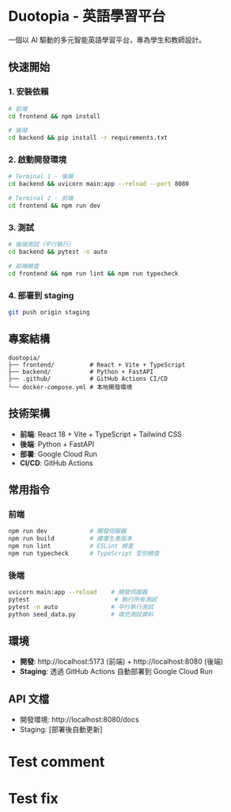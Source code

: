 # Duotopia - 英語學習平台

一個以 AI 驅動的多元智能英語學習平台，專為學生和教師設計。

## 快速開始

### 1. 安裝依賴
```bash
# 前端
cd frontend && npm install

# 後端
cd backend && pip install -r requirements.txt
```

### 2. 啟動開發環境
```bash
# Terminal 1 - 後端
cd backend && uvicorn main:app --reload --port 8080

# Terminal 2 - 前端
cd frontend && npm run dev
```

### 3. 測試
```bash
# 後端測試（平行執行）
cd backend && pytest -n auto

# 前端檢查
cd frontend && npm run lint && npm run typecheck
```

### 4. 部署到 staging
```bash
git push origin staging
```

## 專案結構

```
duotopia/
├── frontend/          # React + Vite + TypeScript
├── backend/           # Python + FastAPI
├── .github/           # GitHub Actions CI/CD
└── docker-compose.yml # 本地開發環境
```

## 技術架構

- **前端**: React 18 + Vite + TypeScript + Tailwind CSS
- **後端**: Python + FastAPI
- **部署**: Google Cloud Run
- **CI/CD**: GitHub Actions

## 常用指令

### 前端
```bash
npm run dev            # 開發伺服器
npm run build          # 建置生產版本
npm run lint           # ESLint 檢查
npm run typecheck      # TypeScript 型別檢查
```

### 後端
```bash
uvicorn main:app --reload    # 開發伺服器
pytest                        # 執行所有測試
pytest -n auto               # 平行執行測試
python seed_data.py          # 填充測試資料
```

## 環境

- **開發**: http://localhost:5173 (前端) + http://localhost:8080 (後端)
- **Staging**: 透過 GitHub Actions 自動部署到 Google Cloud Run

## API 文檔

- 開發環境: http://localhost:8080/docs
- Staging: [部署後自動更新]
# Test comment
# Test fix
